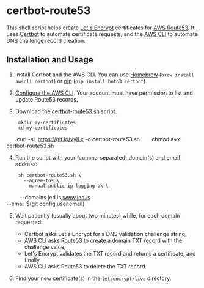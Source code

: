 certbot-route53
===============

This shell script helps create [Let's Encrypt][] certificates for [AWS Route53][]. It uses [Certbot][] to automate certificate requests, and the [AWS CLI][] to automate DNS challenge record creation.

Installation and Usage
----------------------

1. Install Certbot and the AWS CLI. You can use [Homebrew][] (`brew install awscli certbot`) or [pip][] (`pip install boto3 certbot`).

2. [Configure the AWS CLI][]. Your account must have permission to list and update Route53 records.

3. Download the [certbot-route53.sh][] script.

        mkdir my-certificates
        cd my-certificates
        curl -sL https://git.io/vylLx -o certbot-route53.sh
        chmod a+x certbot-route53.sh

4. Run the script with your (comma-separated) domain(s) and email address:

        sh certbot-route53.sh \
          --agree-tos \
          --manual-public-ip-logging-ok \
          --domains jed.is,www.jed.is \
          --email $(git config user.email)

5. Wait patiently (usually about two minutes) while, for each domain requested:

    - Certbot asks Let's Encrypt for a DNS validation challenge string,
    - AWS CLI asks Route53 to create a domain TXT record with the challenge value,
    - Let's Encrypt validates the TXT record and returns a certificate, and finally
    - AWS CLI asks Route53 to delete the TXT record.

6. Find your new certificate(s) in the `letsencrypt/live` directory.


[AWS Route53]: https://aws.amazon.com/route53
[Let's Encrypt]: https://letsencrypt.org
[Certbot]: https://certbot.eff.org
[AWS CLI]: https://aws.amazon.com/cli/
[Homebrew]: https://brew.sh/
[pip]: https://pypi.python.org/pypi/pip
[certbot-route53.sh]: https://git.io/vylLx
[Configure the AWS CLI]: http://docs.aws.amazon.com/cli/latest/userguide/cli-chap-getting-started.html
